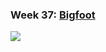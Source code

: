 ### Week 37: [Bigfoot](https://github.com/gilbertfontana/TidyTuesday/tree/main/Week37)
![](https://github.com/gilbertfontana/TidyTuesday/blob/main/Week36/tidytuesday_week_37.png)
